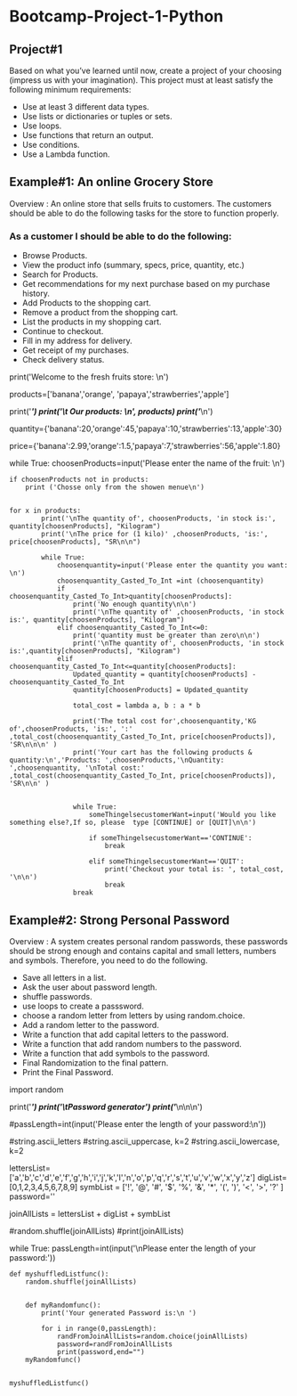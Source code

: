 # Bootcamp-Project-1-Python

## Project#1
Based on what you’ve learned until now, create a project of your choosing (impress us
with your imagination). This project must at least satisfy the following minimum requirements:
- Use at least 3 different data types.
- Use lists or dictionaries or tuples or sets.
- Use loops.
- Use functions that return an output.
- Use conditions.
- Use a Lambda function.

## Example#1: An online Grocery Store
Overview : An online store that sells fruits to customers. The customers should be able to
do the following tasks for the store to function properly.

### As a customer I should be able to do the following:
- Browse Products.
- View the product info (summary, specs, price, quantity, etc.)
- Search for Products.
- Get recommendations for my next purchase based on my purchase history.
- Add Products to the shopping cart.
- Remove a product from the shopping cart.
- List the products in my shopping cart.
- Continue to checkout.
- Fill in my address for delivery.
- Get receipt of my purchases.
- Check delivery status.





print('Welcome to the fresh fruits store: \n')

products=['banana','orange', 'papaya','strawberries','apple']

print('***********************************')
print('\t Our products: \n', products)
print('***********************************\n')

quantity={'banana':20,'orange':45,'papaya':10,'strawberries':13,'apple':30}


price={'banana':2.99,'orange':1.5,'papaya':7,'strawberries':56,'apple':1.80}


    
while True:
    choosenProducts=input('Please enter the name of the fruit: \n')    
    
    if choosenProducts not in products:
        print ('Chosse only from the showen menue\n')
        

    for x in products:
            print('\nThe quantity of', choosenProducts, 'in stock is:', quantity[choosenProducts], "Kilogram")
            print('\nThe price for (1 kilo)' ,choosenProducts, 'is:', price[choosenProducts], "SR\n\n")
            
            while True:
                choosenquantity=input('Please enter the quantity you want: \n')
                choosenquantity_Casted_To_Int =int (choosenquantity)
                if choosenquantity_Casted_To_Int>quantity[choosenProducts]:
                    print('No enough quantity\n\n')
                    print('\nThe quantity of' ,choosenProducts, 'in stock is:', quantity[choosenProducts], "Kilogram")
                elif choosenquantity_Casted_To_Int<=0:
                    print('quantity must be greater than zero\n\n')
                    print('\nThe quantity of', choosenProducts, 'in stock is:',quantity[choosenProducts], "Kilogram")
                elif choosenquantity_Casted_To_Int<=quantity[choosenProducts]:
                    Updated_quantity = quantity[choosenProducts] - choosenquantity_Casted_To_Int
                    quantity[choosenProducts] = Updated_quantity                  
                    
                    total_cost = lambda a, b : a * b
                    
                    print('The total cost for',choosenquantity,'KG of',choosenProducts, 'is:', ':' ,total_cost(choosenquantity_Casted_To_Int, price[choosenProducts]), 'SR\n\n\n' )
                    print('Your cart has the following products & quantity:\n','Products: ',choosenProducts,'\nQuantity: ',choosenquantity, '\nTotal cost:' ,total_cost(choosenquantity_Casted_To_Int, price[choosenProducts]), 'SR\n\n' )
               
                    
                    while True:
                        someThingelsecustomerWant=input('Would you like something else?,If so, please  type [CONTINUE] or [QUIT]\n\n')

                        if someThingelsecustomerWant=='CONTINUE':
                            break
                      
                        elif someThingelsecustomerWant=='QUIT':
                            print('Checkout your total is: ', total_cost, '\n\n')
                            break
                    break
                    
          
    
    
 




## Example#2: Strong Personal Password
Overview : A system creates personal random passwords, these passwords should be strong enough and contains capital and small letters, numbers and symbols. Therefore, you need to do the following.
- Save all letters in a list.
- Ask the user about password length.
- shuffle passwords.
- use loops to create a passsword.
- choose a random letter from letters by using random.choice.
- Add a random letter to the password.
- Write a function that add capital letters to the password.
- Write a function that add random numbers to the password.
- Write a function that add symbols to the password.
- Final Randomization to the final pattern.
- Print the Final Password.




import random


print('***********************************')
print('\tPassword generator')
print('***********************************\n\n\n')

#passLength=int(input('Please enter the length of your password:\n'))

#string.ascii_letters
#string.ascii_uppercase, k=2
#string.ascii_lowercase, k=2


lettersList=['a','b','c','d','e','f','g','h','i','j','k','l','n','o','p','q','r','s','t','u','v','w','x','y','z']
digList=[0,1,2,3,4,5,6,7,8,9]
symbList = ['!', '@', '#', '$', '%', '&', '*', '(', ')', '<', '>', '?' ]
password=''

joinAllLists = lettersList + digList + symbList

#random.shuffle(joinAllLists)
#print(joinAllLists)

while True:
    passLength=int(input('\nPlease enter the length of your password:'))

    def myshuffledListfunc():
        random.shuffle(joinAllLists)


        def myRandomfunc():
            print('Your generated Password is:\n ')

            for i in range(0,passLength):
                randFromJoinAllLists=random.choice(joinAllLists)
                password=randFromJoinAllLists
                print(password,end="")
        myRandomfunc()


    myshuffledListfunc()    








